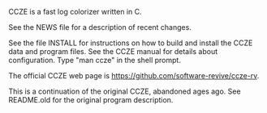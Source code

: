 CCZE is a fast log colorizer written in C.

See the NEWS file for a description of recent changes.

See the file INSTALL for instructions on how to build and install the
CCZE data and program files. See the CCZE manual for details about
configuration. Type "man ccze" in the shell prompt.

The official CCZE web page is https://github.com/software-revive/ccze-rv.

This is a continuation of the original CCZE, abandoned ages ago.
See README.old for the original program description.